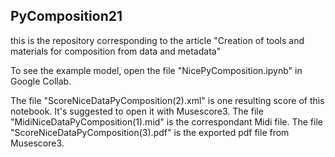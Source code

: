 ## PyComposition21

this is the repository corresponding to the article "Creation of tools and materials for composition from data  and metadata"

To see the example model, open the file "NicePyComposition.ipynb" in Google Collab.

The  file "ScoreNiceDataPyComposition(2).xml" is  one resulting score of  this notebook. It's suggested to open it with Musescore3.
The file "MidiNiceDataPyComposition(1).mid"   is the correspondant Midi file.
The file "ScoreNiceDataPyComposition(3).pdf"  is the exported pdf file from Musescore3.
